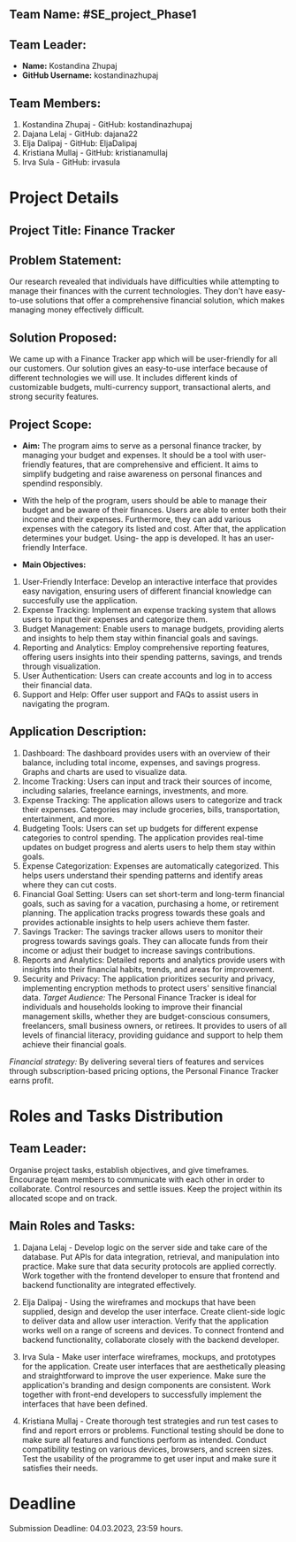 ## Team Name: #SE_project_Phase1

## Team Leader:
- **Name:** Kostandina Zhupaj
- **GitHub Username:** kostandinazhupaj

## Team Members:
1. Kostandina Zhupaj - GitHub: kostandinazhupaj
2. Dajana Lelaj - GitHub: dajana22
3. Elja Dalipaj - GitHub: EljaDalipaj
4. Kristiana Mullaj - GitHub: kristianamullaj
5. Irva Sula - GitHub: irvasula

# Project Details

## Project Title: Finance Tracker

## Problem Statement:
 Our research revealed that individuals have difficulties while attempting to manage their finances with the current technologies. They don't have easy-to-use solutions that offer a comprehensive financial solution, which makes managing money effectively difficult.

## Solution Proposed:
 We came up with a Finance Tracker app which will be user-friendly for all our customers. Our solution gives an easy-to-use interface because of different technologies we will use. It includes different kinds of customizable budgets, multi-currency support, transactional alerts, and strong security features.

## Project Scope:
- **Aim:** The program aims to serve as a personal finance tracker, by managing your budget and expenses. It should be a tool with user-friendly features, that are comprehensive and efficient. It aims to simplify budgeting and raise awareness on personal finances and spendind responsibly.
- With the help of the program, users should be able to manage their budget and be aware of their finances. Users are able to enter both their income and their expenses. Furthermore, they can add various expenses with the category its listed and cost. After that, the application determines your budget.
Using- the app is developed. It has an user-friendly Interface.

- **Main Objectives:**
1. 	User-Friendly Interface: Develop an interactive interface that provides easy navigation, ensuring users of different financial knowledge can succesfully use the application.
2.  Expense Tracking: Implement an expense tracking system that allows users to input their expenses and categorize them.
3.  Budget Management: Enable users to manage budgets, providing alerts and insights to help them stay within financial goals and savings.
4.  Reporting and Analytics: Employ comprehensive reporting features, offering users insights into their spending patterns, savings, and trends through visualization.
5.  User Authentication: Users can create accounts and log in to access their financial data.
6.  Support and Help: Offer user support and FAQs to assist users in navigating the program.

## Application Description:
1. Dashboard: The dashboard provides users with an overview of their balance, including total income, expenses, and savings progress. Graphs and charts are used to visualize data.
2. Income Tracking: Users can input and track their sources of income, including salaries, freelance earnings, investments, and more.
3. Expense Tracking: The application allows users to categorize and track their expenses. Categories may include groceries, bills, transportation, entertainment, and more.
4. Budgeting Tools: Users can set up budgets for different expense categories to control spending. The application provides real-time updates on budget progress and alerts users to help them stay within goals.
5. Expense Categorization: Expenses are automatically categorized. This helps users understand their spending patterns and identify areas where they can cut costs.
6. Financial Goal Setting: Users can set short-term and long-term financial goals, such as saving for a vacation, purchasing a home, or retirement planning. The application tracks progress towards these goals and provides actionable insights to help users achieve them faster.
9. Savings Tracker: The savings tracker allows users to monitor their progress towards savings goals. They can allocate funds from their income or adjust their budget to increase savings contributions.
10. Reports and Analytics: Detailed reports and analytics provide users with insights into their financial habits, trends, and areas for improvement.
11. Security and Privacy: The application prioritizes security and privacy, implementing encryption methods to protect users' sensitive financial data.
*Target Audience:*
The Personal Finance Tracker is ideal for individuals and households looking to improve their financial management skills, whether they are budget-conscious consumers, freelancers, small business owners, or retirees. It provides to users of all levels of financial literacy, providing guidance and support to help them achieve their financial goals.

*Financial strategy:* By delivering several tiers of features and services through subscription-based pricing options, the Personal Finance Tracker earns profit.

# Roles and Tasks Distribution

## Team Leader:
Organise project tasks, establish objectives, and give timeframes.
Encourage team members to communicate with each other in order to collaborate.
Control resources and settle issues.
Keep the project within its allocated scope and on track.



## Main Roles and Tasks:
1. Dajana Lelaj - 
Develop logic on the server side and take care of the database.
Put APIs for data integration, retrieval, and manipulation into practice.
Make sure that data security protocols are applied correctly.
Work together with the frontend developer to ensure that frontend and backend functionality are integrated effectively.

2. Elja Dalipaj - 
Using the wireframes and mockups that have been supplied, design and develop the user interface.
Create client-side logic to deliver data and allow user interaction.
Verify that the application works well on a range of screens and devices.
To connect frontend and backend functionality, collaborate closely with the backend developer.

3. Irva Sula - 
Make user interface wireframes, mockups, and prototypes for the application.
Create user interfaces that are aesthetically pleasing and straightforward to improve the user experience.
Make sure the application's branding and design components are consistent.
Work together with front-end developers to successfully implement the interfaces that have been defined.

4. Kristiana Mullaj - 
Create thorough test strategies and run test cases to find and report errors or problems.
Functional testing should be done to make sure all features and functions perform as intended.
Conduct compatibility testing on various devices, browsers, and screen sizes.
Test the usability of the programme to get user input and make sure it satisfies their needs.

# Deadline
Submission Deadline: 04.03.2023, 23:59 hours.
